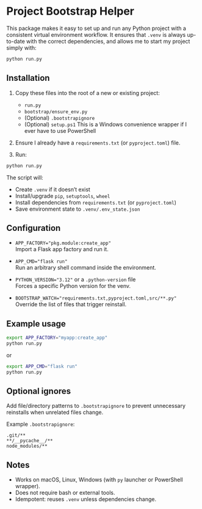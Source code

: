 # Project Bootstrap Helper

This package makes it easy to set up and run any Python project with a
consistent virtual environment workflow. It ensures that `.venv`
is always up-to-date with the correct dependencies, and allows me to
start my project simply with:

```bash
python run.py
```

## Installation

1. Copy these files into the root of a new or existing project:
   - `run.py`
   - `bootstrap/ensure_env.py`
   - (Optional) `.bootstrapignore`
   - (Optional) `setup.ps1` This is a Windows convenience wrapper if I ever have to use PowerShell

2. Ensure I already have a `requirements.txt` (or `pyproject.toml`) file.

3. Run:

```bash
python run.py
```

The script will:
- Create `.venv` if it doesn’t exist
- Install/upgrade `pip`, `setuptools`, `wheel`
- Install dependencies from `requirements.txt` (or `pyproject.toml`)
- Save environment state to `.venv/.env_state.json`

## Configuration

- `APP_FACTORY="pkg.module:create_app"`  
  Import a Flask app factory and run it.

- `APP_CMD="flask run"`  
  Run an arbitrary shell command inside the environment.

- `PYTHON_VERSION="3.12"` or a `.python-version` file  
  Forces a specific Python version for the venv.

- `BOOTSTRAP_WATCH="requirements.txt,pyproject.toml,src/**.py"`  
  Override the list of files that trigger reinstall.

## Example usage

```bash
export APP_FACTORY="myapp:create_app"
python run.py
```

or

```bash
export APP_CMD="flask run"
python run.py
```

## Optional ignores

Add file/directory patterns to `.bootstrapignore` to prevent unnecessary
reinstalls when unrelated files change.

Example `.bootstrapignore`:

```
.git/**
**/__pycache__/**
node_modules/**
```

## Notes

- Works on macOS, Linux, Windows (with `py` launcher or PowerShell wrapper).
- Does not require bash or external tools.
- Idempotent: reuses `.venv` unless dependencies change.
